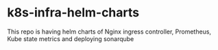 # k8s-infra-helm-charts
This repo is having helm charts of Nginx ingress controller, Prometheus, Kube state metrics and deploying sonarqube 
